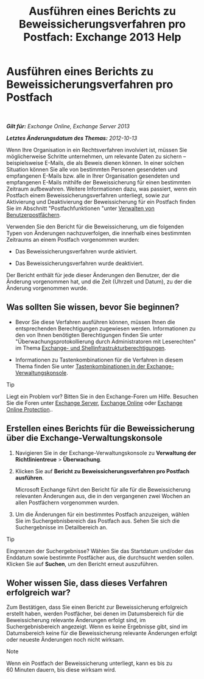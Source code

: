 ﻿---
title: 'Ausführen eines Berichts zu Beweissicherungsverfahren pro Postfach: Exchange 2013 Help'
TOCTitle: Ausführen eines Berichts zu Beweissicherungsverfahren pro Postfach
ms:assetid: 98c46226-2f48-42c6-a741-34bb5944f519
ms:mtpsurl: https://technet.microsoft.com/de-de/library/JJ150542(v=EXCHG.150)
ms:contentKeyID: 50474878
ms.date: 04/24/2018
mtps_version: v=EXCHG.150
ms.translationtype: HT
---

# Ausführen eines Berichts zu Beweissicherungsverfahren pro Postfach

 

_**Gilt für:** Exchange Online, Exchange Server 2013_

_**Letztes Änderungsdatum des Themas:** 2012-10-13_

Wenn Ihre Organisation in ein Rechtsverfahren involviert ist, müssen Sie möglicherweise Schritte unternehmen, um relevante Daten zu sichern – beispielsweise E-Mails, die als Beweis dienen können. In einer solchen Situation können Sie alle von bestimmten Personen gesendeten und empfangenen E-Mails bzw. alle in Ihrer Organisation gesendeten und empfangenen E-Mails mithilfe der Beweissicherung für einen bestimmten Zeitraum aufbewahren. Weitere Informationen dazu, was passiert, wenn ein Postfach einem Beweissicherungsverfahren unterliegt, sowie zur Aktivierung und Deaktivierung der Beweissicherung für ein Postfach finden Sie im Abschnitt "Postfachfunktionen "unter [Verwalten von Benutzerpostfächern](manage-user-mailboxes-exchange-2013-help.md).

Verwenden Sie den Bericht für die Beweissicherung, um die folgenden Typen von Änderungen nachzuverfolgen, die innerhalb eines bestimmten Zeitraums an einem Postfach vorgenommen wurden:

  - Das Beweissicherungsverfahren wurde aktiviert.

  - Das Beweissicherungsverfahren wurde deaktiviert.

Der Bericht enthält für jede dieser Änderungen den Benutzer, der die Änderung vorgenommen hat, und die Zeit (Uhrzeit und Datum), zu der die Änderung vorgenommen wurde.

## Was sollten Sie wissen, bevor Sie beginnen?

  - Bevor Sie diese Verfahren ausführen können, müssen Ihnen die entsprechenden Berechtigungen zugewiesen werden. Informationen zu den von Ihnen benötigten Berechtigungen finden Sie unter "Überwachungsprotokollierung durch Administratoren mit Leserechten" im Thema [Exchange- und Shellinfrastrukturberechtigungen](exchange-and-shell-infrastructure-permissions-exchange-2013-help.md).

  - Informationen zu Tastenkombinationen für die Verfahren in diesem Thema finden Sie unter [Tastenkombinationen in der Exchange-Verwaltungskonsole](keyboard-shortcuts-in-the-exchange-admin-center-exchange-online-protection-help.md).


> [!TIP]
> Liegt ein Problem vor? Bitten Sie in den Exchange-Foren um Hilfe. Besuchen Sie die Foren unter <A href="https://go.microsoft.com/fwlink/p/?linkid=60612">Exchange Server</A>, <A href="https://go.microsoft.com/fwlink/p/?linkid=267542">Exchange Online</A> oder <A href="https://go.microsoft.com/fwlink/p/?linkid=285351">Exchange Online Protection</A>..



## Erstellen eines Berichts für die Beweissicherung über die Exchange-Verwaltungskonsole

1.  Navigieren Sie in der Exchange-Verwaltungskonsole zu **Verwaltung der Richtlinientreue** \> **Überwachung**.

2.  Klicken Sie auf **Bericht zu Beweissicherungsverfahren pro Postfach ausführen**.
    
    Microsoft Exchange führt den Bericht für alle für die Beweissicherung relevanten Änderungen aus, die in den vergangenen zwei Wochen an allen Postfächern vorgenommen wurden.

3.  Um die Änderungen für ein bestimmtes Postfach anzuzeigen, wählen Sie im Suchergebnisbereich das Postfach aus. Sehen Sie sich die Suchergebnisse im Detailbereich an.


> [!TIP]
> Eingrenzen der Suchergebnisse? Wählen Sie das Startdatum und/oder das Enddatum sowie bestimmte Postfächer aus, die durchsucht werden sollen. Klicken Sie auf <STRONG>Suchen</STRONG>, um den Bericht erneut auszuführen.



## Woher wissen Sie, dass dieses Verfahren erfolgreich war?

Zum Bestätigen, dass Sie einen Bericht zur Beweissicherung erfolgreich erstellt haben, werden Postfächer, bei denen im Datumsbereich für die Beweissicherung relevante Änderungen erfolgt sind, im Suchergebnisbereich angezeigt. Wenn es keine Ergebnisse gibt, sind im Datumsbereich keine für die Beweissicherung relevante Änderungen erfolgt oder neueste Änderungen noch nicht wirksam.


> [!NOTE]
> Wenn ein Postfach der Beweissicherung unterliegt, kann es bis zu 60&nbsp;Minuten dauern, bis diese wirksam wird.


